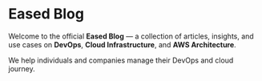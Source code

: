 # Eased Blog

Welcome to the official **Eased Blog** — a collection of articles, insights, and use cases on **DevOps**, **Cloud Infrastructure**, and **AWS Architecture**.

We help individuals and companies manage their DevOps and cloud journey.
